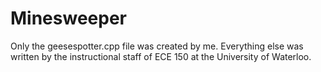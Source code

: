 # Minesweeper
Only the geesespotter.cpp file was created by me. Everything else was written by the instructional staff of ECE 150 at the University of Waterloo.
